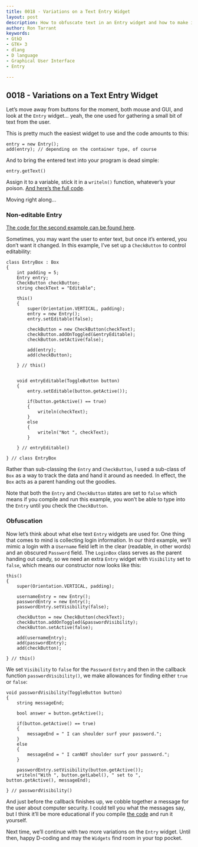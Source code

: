 ```yaml
---
title: 0018 - Variations on a Text Entry Widget
layout: post
description: How to obfuscate text in an Entry widget and how to make it non-editable.
author: Ron Tarrant
keywords:
- GtkD
- GTK+ 3
- dlang
- D language
- Graphical User Interface
- Entry

---
```


## 0018 - Variations on a Text Entry Widget

Let’s move away from buttons for the moment, both mouse and GUI, and look at the `Entry` widget… yeah, the one used for gathering a small bit of text from the user.

This is pretty much the easiest widget to use and the code amounts to this:

	entry = new Entry();
	add(entry); // depending on the container type, of course

And to bring the entered text into your program is dead simple:

	entry.getText()

Assign it to a variable, stick it in a `writeln()` function, whatever’s your poison. [And here’s the full code](https://github.com/rontarrant/gtkDcoding/blob/master/006_text/text_006_01_entry.d).

Moving right along…

### Non-editable Entry

[The code for the second example can be found here](https://github.com/rontarrant/gtkDcoding/blob/master/006_text/text_006_02_no_edit_entry.d).

Sometimes, you may want the user to enter text, but once it’s entered, you don’t want it changed. In this example, I’ve set up a `CheckButton` to control editability:

	class EntryBox : Box
	{
		int padding = 5;
		Entry entry;
		CheckButton checkButton;
		string checkText = "Editable";
		
		this()
		{
			super(Orientation.VERTICAL, padding);
			entry = new Entry();
			entry.setEditable(false);
			
			checkButton = new CheckButton(checkText);
			checkButton.addOnToggled(&entryEditable);
			checkButton.setActive(false);
					
			add(entry);
			add(checkButton);
			
		} // this()
		
		
		void entryEditable(ToggleButton button)
		{
			entry.setEditable(button.getActive());
			
			if(button.getActive() == true)
			{
				writeln(checkText);
			}
			else
			{
				writeln("Not ", checkText);
			}
			
		} // entryEditable()
	
	} // class EntryBox

Rather than sub-classing the `Entry` and `CheckButton`, I used a sub-class of `Box` as a way to track the data and hand it around as needed. In effect, the `Box` acts as a parent handing out the goodies.

Note that both the `Entry` and `CheckButton` states are set to `false` which means if you compile and run this example, you won’t be able to type into the `Entry` until you check the `CheckButton`.

### Obfuscation

Now let’s think about what else text `Entry` widgets are used for. One thing that comes to mind is collecting login information. In our third example, we’ll mimic a login with a `Username` field left in the clear (readable, in other words) and an obscured `Password` field. The `LoginBox` class serves as the parent handing out candy, so we need an extra `Entry` widget with `Visibility` set to `false`, which means our constructor now looks like this:

	this()
	{
		super(Orientation.VERTICAL, padding);

		usernameEntry = new Entry();
		passwordEntry = new Entry();
		passwordEntry.setVisibility(false);
		
		checkButton = new CheckButton(checkText);
		checkButton.addOnToggled(&passwordVisibility);
		checkButton.setActive(false);
		
		add(usernameEntry);
		add(passwordEntry);
		add(checkButton);
		
	} // this()

We set `Visibility` to `false` for the `Password` `Entry` and then in the callback function `passwordVisibility()`, we make allowances for finding either `true` or `false`:

	void passwordVisibility(ToggleButton button)
	{
		string messageEnd;
		
		bool answer = button.getActive();
		
		if(button.getActive() == true)
		{
			messageEnd = " I can shoulder surf your password.";
		}
		else
		{
			messageEnd = " I canNOT shoulder surf your password.";
		}
		
		passwordEntry.setVisibility(button.getActive());
		writeln("With ", button.getLabel(), " set to ", button.getActive(), messageEnd);
		
	} // passwordVisibility()

And just before the callback finishes up, we cobble together a message for the user about computer security. I could tell you what the messages say, but I think it’ll be more educational if you compile [the code](https://github.com/rontarrant/gtkDcoding/blob/master/006_text/text_006_03_obfuscated_entry.d) and run it yourself.

Next time, we’ll continue with two more variations on the `Entry` widget. Until then, happy D-coding and may the `Widgets` find room in your top pocket.
